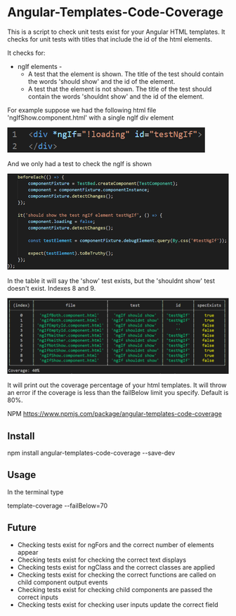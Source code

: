 # Angular-Templates-Code-Coverage

This is a script to check unit tests exist for your Angular HTML templates. It checks for unit tests with titles that include the id of the html elements.

It checks for:  
* ngIf elements - 
    * A test that the element is shown. The title of the test should contain the words 'should show' and the id of the element.
    * A test that the element is not shown. The title of the test should contain the words 'shouldnt show' and the id of the element.

For example suppose we had the following html file 'ngIfShow.component.html' with a single ngIf div element

![Only Show Test HTML](./images/onlyShowTestHTML.png)

And we only had a test to check the ngIf is shown

![Only Show Test Spec](./images/onlyShowTestSpec.png)

In the table it will say the 'show' test exists, but the 'shouldnt show' test doesn't exist. Indexes 8 and 9.

![Template Coverage](./images/template-coverage.png)

It will print out the coverage percentage of your html templates. It will throw an error if the coverage is less than the failBelow limit you specify. Default is 80%.

NPM  https://www.npmjs.com/package/angular-templates-code-coverage

## Install

npm install angular-templates-code-coverage --save-dev

## Usage

In the terminal type

template-coverage --failBelow=70

## Future

* Checking tests exist for ngFors and the correct number of elements appear
* Checking tests exist for checking the correct text displays
* Checking tests exist for ngClass and the correct classes are applied
* Checking tests exist for checking the correct functions are called on child component output events
* Checking tests exist for checking child components are passed the correct inputs
* Checking tests exist for checking user inputs update the correct field
